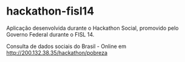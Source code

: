 hackathon-fisl14
================
Aplicação desenvolvida durante o Hackathon Social, promovido pelo Governo Federal durante o FISL 14.

Consulta de dados sociais do Brasil - Online em http://200.132.38.35/hackathon/pobreza
